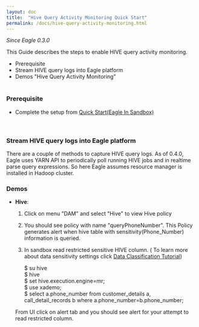 ```yaml
---
layout: doc
title:  "Hive Query Activity Monitoring Quick Start" 
permalink: /docs/hive-query-activity-monitoring.html
---
```


*Since Eagle 0.3.0*

This Guide describes the steps to enable HIVE query activity monitoring.

* Prerequisite
* Stream HIVE query logs into Eagle platform
* Demos "Hive Query Activity Monitoring"
<br/><br/>


### **Prerequisite**
* Complete the setup from [Quick Start(Eagle In Sandbox)](/docs/quick-start.html)	 
<br/><br/>


### **Stream HIVE query logs into Eagle platform**   
There are a couple of methods to capture HIVE query logs. As of 0.4.0, Eagle uses YARN API to periodically poll running HIVE jobs and in realtime parse query expressions. So here Eagle assumes resource manager is installed in Hadoop cluster. 

### **Demos**
* **Hive**:
	1. Click on menu "DAM" and select "Hive" to view Hive policy
	2. You should see policy with name "queryPhoneNumber". This Policy generates alert when hive table with sensitivity(Phone_Number) information is queried. 
	3. In sandbox read restricted sensitive HIVE column. ( To learn more about data sensitivity settings click [Data Classification Tutorial](/docs/tutorial/classification.html))
	
        $ su hive <br/>
        $ hive <br/>
        $ set hive.execution.engine=mr; <br/>
        $ use xademo; <br/>
        $ select a.phone_number from customer_details a, call_detail_records b where a.phone_number=b.phone_number; <br/>

    From UI click on alert tab and you should see alert for your attempt to read restricted column.  
<br/>
